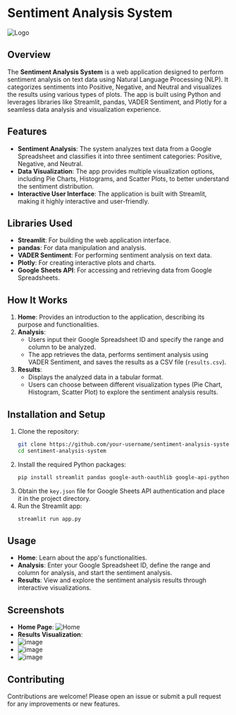 # Sentiment Analysis System

![Logo](https://cdn-icons-png.flaticon.com/512/9850/9850903.png)

## Overview

The **Sentiment Analysis System** is a web application designed to perform sentiment analysis on text data using Natural Language Processing (NLP). It categorizes sentiments into Positive, Negative, and Neutral and visualizes the results using various types of plots. The app is built using Python and leverages libraries like Streamlit, pandas, VADER Sentiment, and Plotly for a seamless data analysis and visualization experience.

## Features

- **Sentiment Analysis**: The system analyzes text data from a Google Spreadsheet and classifies it into three sentiment categories: Positive, Negative, and Neutral.
- **Data Visualization**: The app provides multiple visualization options, including Pie Charts, Histograms, and Scatter Plots, to better understand the sentiment distribution.
- **Interactive User Interface**: The application is built with Streamlit, making it highly interactive and user-friendly.

## Libraries Used

- **Streamlit**: For building the web application interface.
- **pandas**: For data manipulation and analysis.
- **VADER Sentiment**: For performing sentiment analysis on text data.
- **Plotly**: For creating interactive plots and charts.
- **Google Sheets API**: For accessing and retrieving data from Google Spreadsheets.

## How It Works

1. **Home**: Provides an introduction to the application, describing its purpose and functionalities.
2. **Analysis**:
   - Users input their Google Spreadsheet ID and specify the range and column to be analyzed.
   - The app retrieves the data, performs sentiment analysis using VADER Sentiment, and saves the results as a CSV file (`results.csv`).
3. **Results**:
   - Displays the analyzed data in a tabular format.
   - Users can choose between different visualization types (Pie Chart, Histogram, Scatter Plot) to explore the sentiment analysis results.

## Installation and Setup

1. Clone the repository:
   ```bash
   git clone https://github.com/your-username/sentiment-analysis-system.git
   cd sentiment-analysis-system
   ```
2. Install the required Python packages:
   ```bash
   pip install streamlit pandas google-auth-oauthlib google-api-python-client vaderSentiment plotly
   ```
3. Obtain the `key.json` file for Google Sheets API authentication and place it in the project directory.
4. Run the Streamlit app:
   ```bash
   streamlit run app.py
   ```

## Usage

- **Home**: Learn about the app's functionalities.
- **Analysis**: Enter your Google Spreadsheet ID, define the range and column for analysis, and start the sentiment analysis.
- **Results**: View and explore the sentiment analysis results through interactive visualizations.

## Screenshots

- **Home Page**: ![Home](https://media.sproutsocial.com/uploads/2023/07/Sentiment-analysis-HUB-Final.jpg)
- **Results Visualization**:
-  ![image](https://github.com/user-attachments/assets/3506ddfd-79ac-4a69-ab5e-a2ad4f69071c)
- ![image](https://github.com/user-attachments/assets/757012e3-a875-4361-a520-2f85a29425bf)
- ![image](https://github.com/user-attachments/assets/3549e999-85cb-4c7c-bbab-61665782adb2)



## Contributing

Contributions are welcome! Please open an issue or submit a pull request for any improvements or new features.
